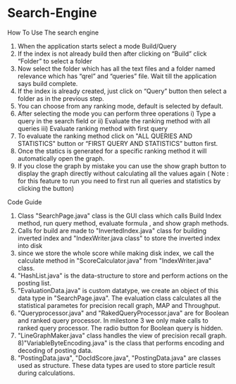# Search-Engine

How To Use The search engine
1) When the application starts select a mode Build/Query
2) If the index is not already build then after clicking on “Build” click “Folder” to select a folder
3) Now select the folder which has all the text files and a folder named relevance which has “qrel” and “queries” file. Wait till the application says build complete.
4) If the index is already created, just click on “Query” button then select a folder as in the previous step.
5) You can choose from any ranking mode, default is selected by default.
6) After selecting the mode you can perform three operations i) Type a query in the search field or ii) Evaluate the ranking method with all queries iii)  Evaluate ranking method with first query
7) To evaluate the ranking method click on "ALL QUERIES AND STATISTICS" button or “FIRST QUERY AND STATISTICS” button first.
8) Once the statics is generated for a specific ranking method it will automatically open the graph.
9) If you close the graph by mistake you can use the show  graph button to display the graph directly without calculating all the values again ( Note : for this feature to run you need to first run all queries and statistics by clicking the button)

Code Guide
1) Class "SearchPage.java" class is the GUI class which calls Build Index method, run query method, evaluate formula , and show graph methods.
2) Calls for build are made to "InvertedIndex.java" class for building inverted index and "IndexWriter.java class" to store the inverted index into disk
3) since we store the whole score while making disk index, we call the calculate method in "ScoreCalculator.java" from "IndexWriter.java" class.
4) "HashList.java" is the data-structure to store and perform actions on the posting list.
5) "EvaluationData.java" is custom datatype, we create an object of this data type in "SearchPage.java". The evaluation class calculates all the statistical parametes for precision recall graph, MAP and Throughput.
6) "Queryprocessor.java" and "RakedQueryProcessor.java" are for Boolean and ranked query processor. In milestone 3 we only make calls to ranked query processor. The radio button for Boolean query is hidden.
7) "LineGraphMaker.java" class handles the view of precision recall graph.
8)"VariableByteEncoding.java" is the class that performs encoding and decoding of posting data.
9) "PostingData.java", "DocIdScore.java", "PostingData.java" are classes used as structure. These data types are used to store particle result during calculations.

